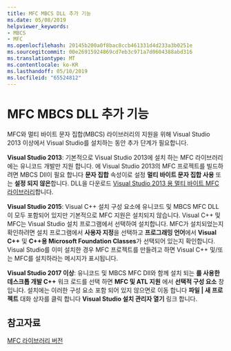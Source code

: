 ```yaml
---
title: MFC MBCS DLL 추가 기능
ms.date: 05/08/2019
helpviewer_keywords:
- MBCS
- MFC
ms.openlocfilehash: 20145b200a0f8bac8ccb461331d4d233a3b0251e
ms.sourcegitcommit: 00e26915924869cd7eb3c971a7d0604388abd316
ms.translationtype: MT
ms.contentlocale: ko-KR
ms.lasthandoff: 05/10/2019
ms.locfileid: "65524812"
---
```

# <a name="mfc-mbcs-dll-add-on"></a>MFC MBCS DLL 추가 기능

MFC와 멀티 바이트 문자 집합(MBCS) 라이브러리의 지원을 위해 Visual Studio 2013 이상에서 Visual Studio를 설치하는 동안 추가 단계가 필요합니다.

**Visual Studio 2013**: 기본적으로 Visual Studio 2013에 설치 하는 MFC 라이브러리에는 유니코드 개발만 지원 합니다. 에 Visual Studio 2013의 MFC 프로젝트를 빌드하려면 MBCS Dll이 필요 합니다 **문자 집합** 속성이로 설정 **멀티 바이트 문자 집합 사용** 또는 **설정 되지 않은**합니다. DLL을 다운로드 [Visual Studio 2013 용 멀티 바이트 MFC 라이브러리](https://www.microsoft.com/download/details.aspx?id=40770)합니다.

**Visual Studio 2015**: Visual C++ 설치 구성 요소에 유니코드 및 MBCS MFC DLL이 모두 포함되어 있지만 기본적으로 MFC 지원은 설치되지 않습니다. Visual C++ 및 MFC는 Visual Studio 설치 프로그램에서 선택하여 설치합니다. MFC가 설치되었는지 확인하려면 설치 프로그램에서 **사용자 지정**을 선택하고 **프로그래밍 언어**에서 **Visual C++** 및 **C++용 Microsoft Foundation Classes**가 선택되어 있는지 확인합니다. Visual Studio를 이미 설치한 경우 MFC 프로젝트를 만들려고 하면 Visual C++ 및/또는 MFC를 설치하라는 메시지가 표시됩니다.

**Visual Studio 2017 이상**: 유니코드 및 MBCS MFC Dll와 함께 설치 되는 **를 사용한 데스크톱 개발 C++**  워크 로드를 선택 하면 **MFC 및 ATL 지원** 에서 **선택적 구성 요소** 창입니다. 설치에는 이러한 구성 요소 포함 되어 있지 않으면로 이동 합니다 **파일 | 새 프로젝트** 대화 상자를 클릭 합니다 **Visual Studio 설치 관리자 열기** 링크 합니다.

## <a name="see-also"></a>참고자료

[MFC 라이브러리 버전](../mfc/mfc-library-versions.md)
